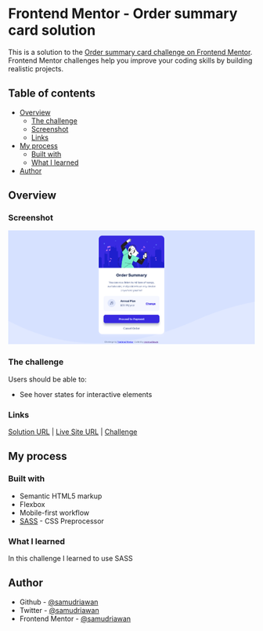 # Frontend Mentor - Order summary card solution

This is a solution to the [Order summary card challenge on Frontend Mentor](https://www.frontendmentor.io/challenges/order-summary-component-QlPmajDUj). Frontend Mentor challenges help you improve your coding skills by building realistic projects.

## Table of contents

- [Overview](#overview)
  - [The challenge](#the-challenge)
  - [Screenshot](#screenshot)
  - [Links](#links)
- [My process](#my-process)
  - [Built with](#built-with)
  - [What I learned](#what-i-learned)
- [Author](#author)

## Overview

### Screenshot

![Preview Screenshot](images/screenshot.png)

### The challenge

Users should be able to:

- See hover states for interactive elements

### Links

[Solution URL](https://your-solution-url.com) |
[Live Site URL](https://your-live-site-url.com) |
[Challenge](https://www.frontendmentor.io/challenges/order-summary-component-QlPmajDUj)

## My process

### Built with

- Semantic HTML5 markup
- Flexbox
- Mobile-first workflow
- [SASS](https://sass-lang.com/) - CSS Preprocessor

### What I learned

In this challenge I learned to use SASS

## Author

- Github - [@samudriawan](https://github.com/samudriawan/)
- Twitter - [@samudriawan](https://twitter.com/samudriawan)
- Frontend Mentor - [@samudriawan](https://www.frontendmentor.io/profile/samudriawan)
